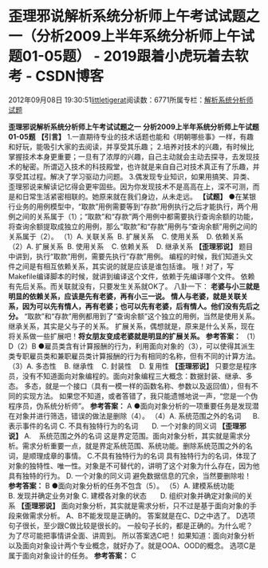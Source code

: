 
# 歪理邪说解析系统分析师上午考试试题之一（分析2009上半年系统分析师上午试题01-05题） - 2019跟着小虎玩着去软考 - CSDN博客

2012年09月08日 19:30:51[littletigerat](https://me.csdn.net/littletigerat)阅读数：6771所属专栏：[解析系统分析师试题](https://blog.csdn.net/column/details/system-analyst-2012.html)



**歪理邪说解析系统分析师上午考试试题之一**
**分析****2009****上半年系统分析师上午试题****01-05****题**
**【引言】**
1.一直期待专业的技术话题也能和《明朝哪些事》一样，有趣和好玩，能吸引大家的去阅读，并享受其乐趣；
2.培养对技术的兴趣，有时候比掌握技术本身更重要；一旦有了浓厚的兴趣，自己主动就会主动去探寻，去发现技术的秘密。所谓迈入技术的科技殿堂，也许就是来自自己对技术真正有了乐趣，并享受其过程。解决了学习驱动力问题。
3.偶发现专业知识，如果用搞笑、异类、歪理邪说来解读记忆得会更牢固些。因为你发现技术不是高高在上，深不可测，而是和日常生活紧密相联的。她原来就在我们身边，从未走远。
**【试题】**
●在某银行业务的用例模型中，“取款”用例需要等到“存款”用例执行之后才能执行，两个用例之间的关系属于（1）；“取款”和“存款”两个用例中都需要执行查询余额的功能，将查询余额提取成独立的用例，那么“取款”和“存款”用例与“查询余额”用例之间的关系属于（2）。
（1）A. 关联关系  B. 扩展关系    C. 使用关系    D. 依赖关系
（2）A. 扩展关系  B. 使用关系    C. 依赖关系    D. 继承关系
**【歪理邪说】**
题目中讲到，执行“取款”用例，需要先执行“存款”用例。
编程的时候，我们知道头文件之间是有相互依赖关系，其实说的就是应该是谁包括谁。
哦！对了，写Makefile编译脚本的时候，就讲到编译这个文件，依赖于先编译哪个文件。
依赖有先后关系。而关联就没有，只要发生关系就OK了。
八卦一下：
**老婆与小三就是明显的依赖关系，应该是先有老婆，再有小三一说。**
**情人与老婆，就是关联关系，因为可以先有情人，再有老婆；也可以先有老婆，后有情人。他们没有先后之分。**
“取款”和“存款”用例都用到了“查询余额”这个独立的用例，当然是使用关系。
继承关系，其实是父与子的关系。
扩展关系，偶想就是，原来是什么关系，现在将关系做一些扩展吧！**将女朋友变成老婆就是明显的扩展关系。**
**参考答案：**
（1）D（2）B
●雇员类含有计算报酬的行为，利用面向对象的（3），可以使得其派生类专职雇员类和兼职雇员类计算报酬的行为有相同的名称，但有不同的计算方法。
（3）A. 多态性    B. 继承性    C. 封装性    D. 复用性
**【歪理邪说】**
只要您是程序员，没有不知道面向对象编程的。面向对象编程三大概念：数据封装、继承、多态。
多态，就是一个接口（具有一模一样的函数名称、参数以及返回值），但有不同的实现方法。
如果您不知道，或者答错了，我只能遗憾地说一声，“您是一个伪程序员，伪系统分析师”。
**参考答案：**
A
●面向对象分析的一项重要任务是发现潜在对象并进行筛选，错误的做法是删除（4）。
（4）A. 系统范围之外的名词      B. 表示事件的名词
C. 不具有独特行为的名词       D. 一个对象的同义词
**【歪理邪说】**
A.    系统范围之外的名词
这是界定范围。面向对象分析，其实就是需求分析。需求分析重要一点，就是界定系统范围、系统功能。删除系统范围之外的名词，是顺理成章的事情。
C.不具有独特行为的名词
具有独特行为的名词，体现了对象的独特性、唯一性。对象是不可替代的，讲明了这个对象为什么存在，因为他具有独特的行为。
D. 一个对象的同义词
避免数据信息的冗余，当然要删除啦！
**参考答案：**
B
●面向对象分析的任务不包含（5）。
（5）A. 建模系统功能           B. 发现并确定业务对象
C. 建模各对象的状态       D. 组织对象并确定对象间的关系
**【歪理邪说】**
面向对象分析，其实就是需求分析，只不过是基于面向对象的手段来做需求分析。
A、B不能发现是正确的。
答案就是在C、D之中选了。
D选项句子很长，至少跟C做比较是很长的。
一般句子长的，都是正确的。为什么呢？为了尽可能把事情讲全面、讲周到。
所以答案选C吧！
如果知道：面向对象分析以及面向对象设计两个专业概念，就好办了。就是OOA、OOD的概念。
选项C是属于面向对象设计的任务。
**参考答案：**
C


